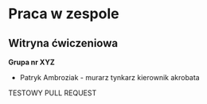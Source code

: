# Praca w zespole
## Witryna ćwiczeniowa
**Grupa nr XYZ** 
- Patryk Ambroziak - murarz tynkarz kierownik akrobata

TESTOWY PULL REQUEST

